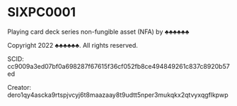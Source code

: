 # SIXPC0001
Playing card deck series non-fungible asset (NFA) by ♣♣♣♣♣♣

Copyright 2022 ♣♣♣♣♣♣. All rights reserved.

SCID: cc9009a3ed07bf0a698287f67615f36cf052fb8ce494849261c837c8920b57ed

Creator: dero1qy4ascka9rtspjvcyj6t8maazaay8t9udtt5nper3mukqkx2qtvyxqgflkpwp
